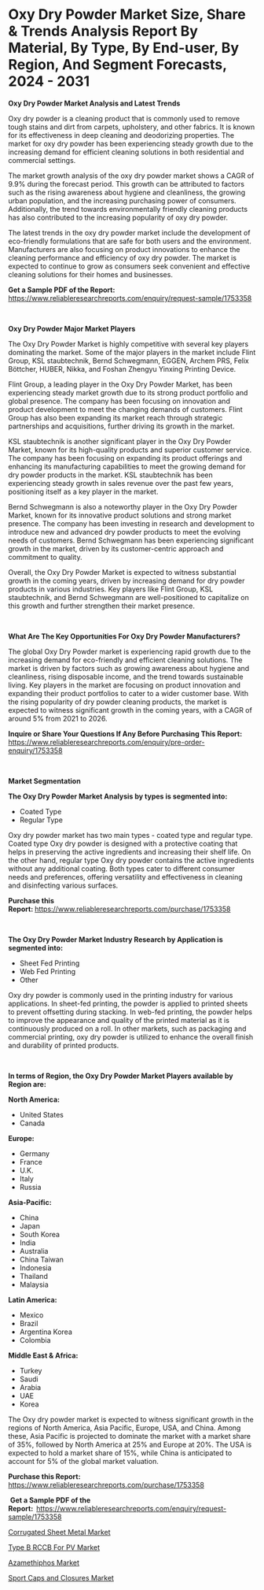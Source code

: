 <p><h1>Oxy Dry Powder Market Size, Share & Trends Analysis Report By Material, By Type, By End-user, By Region, And Segment Forecasts, 2024 - 2031</h1></p><p><strong>Oxy Dry Powder Market Analysis and Latest Trends</strong></p>
<p><p>Oxy dry powder is a cleaning product that is commonly used to remove tough stains and dirt from carpets, upholstery, and other fabrics. It is known for its effectiveness in deep cleaning and deodorizing properties. The market for oxy dry powder has been experiencing steady growth due to the increasing demand for efficient cleaning solutions in both residential and commercial settings.</p><p>The market growth analysis of the oxy dry powder market shows a CAGR of 9.9% during the forecast period. This growth can be attributed to factors such as the rising awareness about hygiene and cleanliness, the growing urban population, and the increasing purchasing power of consumers. Additionally, the trend towards environmentally friendly cleaning products has also contributed to the increasing popularity of oxy dry powder.</p><p>The latest trends in the oxy dry powder market include the development of eco-friendly formulations that are safe for both users and the environment. Manufacturers are also focusing on product innovations to enhance the cleaning performance and efficiency of oxy dry powder. The market is expected to continue to grow as consumers seek convenient and effective cleaning solutions for their homes and businesses.</p></p>
<p><strong>Get a Sample PDF of the Report:&nbsp;</strong> <a href="https://www.reliableresearchreports.com/enquiry/request-sample/1753358">https://www.reliableresearchreports.com/enquiry/request-sample/1753358</a></p>
<p>&nbsp;</p>
<p><strong>Oxy Dry Powder Major Market Players</strong></p>
<p><p>The Oxy Dry Powder Market is highly competitive with several key players dominating the market. Some of the major players in the market include Flint Group, KSL staubtechnik, Bernd Schwegmann, EGGEN, Archem PRS, Felix Böttcher, HUBER, Nikka, and Foshan Zhengyu Yinxing Printing Device.</p><p>Flint Group, a leading player in the Oxy Dry Powder Market, has been experiencing steady market growth due to its strong product portfolio and global presence. The company has been focusing on innovation and product development to meet the changing demands of customers. Flint Group has also been expanding its market reach through strategic partnerships and acquisitions, further driving its growth in the market.</p><p>KSL staubtechnik is another significant player in the Oxy Dry Powder Market, known for its high-quality products and superior customer service. The company has been focusing on expanding its product offerings and enhancing its manufacturing capabilities to meet the growing demand for dry powder products in the market. KSL staubtechnik has been experiencing steady growth in sales revenue over the past few years, positioning itself as a key player in the market.</p><p>Bernd Schwegmann is also a noteworthy player in the Oxy Dry Powder Market, known for its innovative product solutions and strong market presence. The company has been investing in research and development to introduce new and advanced dry powder products to meet the evolving needs of customers. Bernd Schwegmann has been experiencing significant growth in the market, driven by its customer-centric approach and commitment to quality.</p><p>Overall, the Oxy Dry Powder Market is expected to witness substantial growth in the coming years, driven by increasing demand for dry powder products in various industries. Key players like Flint Group, KSL staubtechnik, and Bernd Schwegmann are well-positioned to capitalize on this growth and further strengthen their market presence.</p></p>
<p>&nbsp;</p>
<p><strong>What Are The Key Opportunities For Oxy Dry Powder Manufacturers?</strong></p>
<p><p>The global Oxy Dry Powder market is experiencing rapid growth due to the increasing demand for eco-friendly and efficient cleaning solutions. The market is driven by factors such as growing awareness about hygiene and cleanliness, rising disposable income, and the trend towards sustainable living. Key players in the market are focusing on product innovation and expanding their product portfolios to cater to a wider customer base. With the rising popularity of dry powder cleaning products, the market is expected to witness significant growth in the coming years, with a CAGR of around 5% from 2021 to 2026.</p></p>
<p><strong>Inquire or Share Your Questions If Any Before Purchasing This Report:</strong> <a href="https://www.reliableresearchreports.com/enquiry/pre-order-enquiry/1753358">https://www.reliableresearchreports.com/enquiry/pre-order-enquiry/1753358</a></p>
<p>&nbsp;</p>
<p><strong>Market Segmentation</strong></p>
<p><strong>The Oxy Dry Powder Market Analysis by types is segmented into:</strong></p>
<p><ul><li>Coated Type</li><li>Regular Type</li></ul></p>
<p><p>Oxy dry powder market has two main types - coated type and regular type. Coated type Oxy dry powder is designed with a protective coating that helps in preserving the active ingredients and increasing their shelf life. On the other hand, regular type Oxy dry powder contains the active ingredients without any additional coating. Both types cater to different consumer needs and preferences, offering versatility and effectiveness in cleaning and disinfecting various surfaces.</p></p>
<p><strong>Purchase this Report:&nbsp;</strong><a href="https://www.reliableresearchreports.com/purchase/1753358">https://www.reliableresearchreports.com/purchase/1753358</a></p>
<p>&nbsp;</p>
<p><strong>The Oxy Dry Powder Market Industry Research by Application is segmented into:</strong></p>
<p><ul><li>Sheet Fed Printing</li><li>Web Fed Printing</li><li>Other</li></ul></p>
<p><p>Oxy dry powder is commonly used in the printing industry for various applications. In sheet-fed printing, the powder is applied to printed sheets to prevent offsetting during stacking. In web-fed printing, the powder helps to improve the appearance and quality of the printed material as it is continuously produced on a roll. In other markets, such as packaging and commercial printing, oxy dry powder is utilized to enhance the overall finish and durability of printed products.</p></p>
<p>&nbsp;</p>
<p><strong>In terms of Region, the Oxy Dry Powder Market Players available by Region are:</strong></p>
<p>
    <p> <strong> North America: </strong>
        <ul>
            <li>United States</li>
            <li>Canada</li>
        </ul>
        </p> 
    <p> <strong> Europe: </strong>
        <ul>
            <li>Germany</li>
            <li>France</li>
            <li>U.K.</li>
            <li>Italy</li>
            <li>Russia</li>
        </ul>
        </p> 
    <p> <strong> Asia-Pacific: </strong>
        <ul>
            <li>China</li>
            <li>Japan</li>
            <li>South Korea</li>
            <li>India</li>
            <li>Australia</li>
            <li>China Taiwan</li>
            <li>Indonesia</li>
            <li>Thailand</li>
            <li>Malaysia</li>
        </ul>
        </p> 
    <p> <strong> Latin America: </strong>
        <ul>
            <li>Mexico</li>
            <li>Brazil</li>
            <li>Argentina Korea</li>
            <li>Colombia</li>
        </ul>
        </p> 
    <p> <strong> Middle East & Africa: </strong>
        <ul>
            <li>Turkey</li>
            <li>Saudi</li>
            <li>Arabia</li>
            <li>UAE</li>
            <li>Korea</li>
        </ul>
    </p>
    </p>
<p><p>The Oxy dry powder market is expected to witness significant growth in the regions of North America, Asia Pacific, Europe, USA, and China. Among these, Asia Pacific is projected to dominate the market with a market share of 35%, followed by North America at 25% and Europe at 20%. The USA is expected to hold a market share of 15%, while China is anticipated to account for 5% of the global market valuation.</p></p>
<p><strong>Purchase this Report: </strong><a href="https://www.reliableresearchreports.com/purchase/1753358">https://www.reliableresearchreports.com/purchase/1753358</a></p>
<p>&nbsp;<strong>Get a Sample PDF of the Report:&nbsp;&nbsp;</strong><a href="https://www.reliableresearchreports.com/enquiry/request-sample/1753358">https://www.reliableresearchreports.com/enquiry/request-sample/1753358</a></p>
<p><strong></strong></p>
<p><p><a href="https://view.publitas.com/reportprime-1/corrugated-sheet-metal-market-size-2023-2030-global-industrial-analysis-key-geographical-regions-market-share-top-key-players-product-types-and-forecast-research-report/">Corrugated Sheet Metal Market</a></p><p><a href="https://extreme-scabiosa-c81.notion.site/Type-B-RCCB-For-PV-Market-Size-Growth-Outlook-from-2024-to-2031-projecting-at-Market-s-Trends-Anal-1badb17d1ca5455d94bea0376d9b6348">Type B RCCB For PV Market</a></p><p><a href="https://view.publitas.com/reportprime-1/azamethiphos-market-size-furnishes-valuable-information-encompassing-market-share-market-trends-and-projections-spanning-from-2023-to-2030/">Azamethiphos Market</a></p><p><a href="https://view.publitas.com/reportprime-1/global-sport-caps-and-closures-market-size-and-market-trends-insights-and-projections-from-2023-to-2030/">Sport Caps and Closures Market</a></p></p>